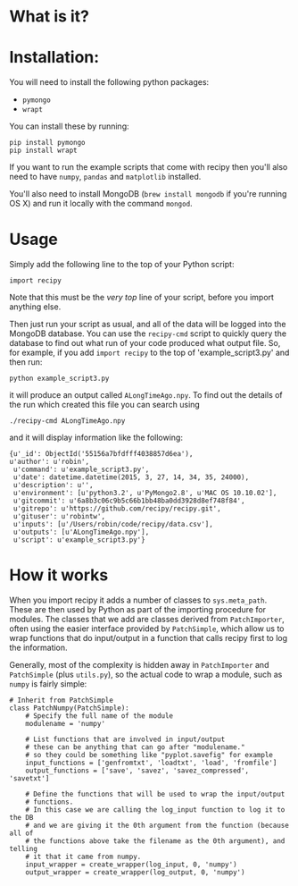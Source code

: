 # What is it?


# Installation:
You will need to install the following python packages:
 * `pymongo`
 * `wrapt`

You can install these by running:

    pip install pymongo
    pip install wrapt

If you want to run the example scripts that come with recipy then you'll also need to have `numpy`, `pandas` and `matplotlib` installed.

You'll also need to install MongoDB (`brew install mongodb` if you're running OS X) and run it locally with the command `mongod`.

# Usage
Simply add the following line to the top of your Python script:

    import recipy

Note that this must be the *very top* line of your script, before you import anything else.

Then just run your script as usual, and all of the data will be logged into the MongoDB database. You can use the `recipy-cmd` script to quickly query the database to find out what run of your code produced what output file. So, for example, if you add `import recipy` to the top of 'example_script3.py' and then run:

    python example_script3.py
    
it will produce an output called `ALongTimeAgo.npy`. To find out the details of the run which created this file you can search using

    ./recipy-cmd ALongTimeAgo.npy

and it will display information like the following:

    {u'_id': ObjectId('55156a7bfdfff4038857d6ea'),
    u'author': u'robin',
     u'command': u'example_script3.py',
     u'date': datetime.datetime(2015, 3, 27, 14, 34, 35, 24000),
     u'description': u'',
     u'environment': [u'python3.2', u'PyMongo2.8', u'MAC OS 10.10.02'],
     u'gitcommit': u'6a8b3c06c9b5c66b1bb48ba0dd3928d8ef748f84',
     u'gitrepo': u'https://github.com/recipy/recipy.git',
     u'gituser': u'robintw',
     u'inputs': [u'/Users/robin/code/recipy/data.csv'],
     u'outputs': [u'ALongTimeAgo.npy'],
     u'script': u'example_script3.py'}
    

# How it works
When you import recipy it adds a number of classes to `sys.meta_path`. These are then used by Python as part of the importing procedure for modules. The classes that we add are classes derived from `PatchImporter`, often using the easier interface provided by `PatchSimple`, which allow us to wrap functions that do input/output in a function that calls recipy first to log the information.

Generally, most of the complexity is hidden away in `PatchImporter` and `PatchSimple` (plus `utils.py`), so the actual code to wrap a module, such as `numpy` is fairly simple:

	# Inherit from PatchSimple
	class PatchNumpy(PatchSimple):
		# Specify the full name of the module
	    modulename = 'numpy'

	    # List functions that are involved in input/output
	    # these can be anything that can go after "modulename."
	    # so they could be something like "pyplot.savefig" for example
	    input_functions = ['genfromtxt', 'loadtxt', 'load', 'fromfile']
	    output_functions = ['save', 'savez', 'savez_compressed', 'savetxt']

	    # Define the functions that will be used to wrap the input/output
	    # functions.
	    # In this case we are calling the log_input function to log it to the DB
	    # and we are giving it the 0th argument from the function (because all of
	    # the functions above take the filename as the 0th argument), and telling
	    # it that it came from numpy.
	    input_wrapper = create_wrapper(log_input, 0, 'numpy')
	    output_wrapper = create_wrapper(log_output, 0, 'numpy')
